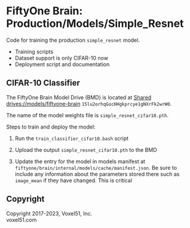 # FiftyOne Brain: Production/Models/Simple_Resnet

Code for training the production `simple_resnet` model.

-   Training scripts
-   Dataset support is only CIFAR-10 now
-   Deployment script and documentation

## CIFAR-10 Classifier

The FiftyOne Brain Model Drive (BMD) is located at
[Shared drives://models/fiftyone-brain](https://drive.google.com/drive/u/1/folders/15lu2orhqGocHHgkprcye1gNXrFk2wrW0)
`15lu2orhqGocHHgkprcye1gNXrFk2wrW0`.

The name of the model weights file is `simple_resnet_cifar10.pth`.

Steps to train and deploy the model:

1. Run the `train_classifier_cifar10.bash` script

2. Upload the output `simple_resnet_cifar10.pth` to the BMD

3. Update the entry for the model in models manifest at
   `fiftyone/brain/internal/models/cache/manifest.json`. Be sure to include any
   information about the parameters stored there such as `image_mean` if they
   have changed. This is critical

## Copyright

Copyright 2017-2023, Voxel51, Inc.<br> voxel51.com
